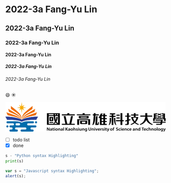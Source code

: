 # 2022-3a Fang-Yu Lin
## 2022-3a Fang-Yu Lin
### 2022-3a Fang-Yu Lin
#### 2022-3a Fang-Yu Lin
##### 2022-3a Fang-Yu Lin
###### 2022-3a Fang-Yu Lin

:smile: :sunny:

![nkust](nkust.png "nkust")

- [ ] todo list
- [x] done

```python
s - "Python syntax Highlighting"
print(s)
```

```javascript
var s = "Javascript syntax Highlighting";
alert(s);
```

